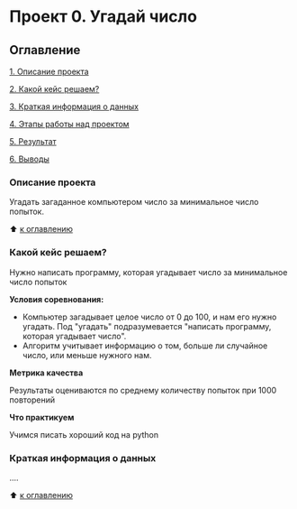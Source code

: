 # Проект 0. Угадай число

## Оглавление


[1. Описание проекта](https://github.com/santyskill/Homework/tree/main/project_0/README.md#Описание-проекта)

[2. Какой кейс решаем?](https://github.com/santyskill/Homework/tree/main/project_0/README.md#Какой-кейс-решаем)

[3. Краткая информация о данных](https://github.com/santyskill/Homework/tree/main/project_0/README.md#Краткая-информация-о-данных)

[4. Этапы работы над проектом](https://github.com/santyskill/Homework/tree/main/project_0/README.md#Этапы-работы-над-проектом)

[5. Результат](https://github.com/santyskill/Homework/tree/main/project_0/README.md#Результат)

[6. Выводы](https://github.com/santyskill/Homework/tree/main/project_0/README.md#Выводы)

### Описание проекта
Угадать загаданное компьютером число за минимальное число попыток.

:arrow_up: [к оглавлению](https://github.com/santyskill/Homework/tree/main/project_0/README.md#Оглавление)


### Какой кейс решаем?
Нужно написать программу, которая угадывает число за минимальное число попыток

**Условия соревнования:**
- Компьютер загадывает целое число от 0 до 100, и нам его нужно угадать. Под "угадать" подразумевается "написать программу, которая угадывает число".
-  Алгоритм учитывает информацию о том, больше ли случайное число, или меньше нужного нам.

**Метрика качества**

Результаты оцениваются по среднему количеству попыток при 1000 повторений

**Что практикуем**

Учимся писать хороший код на python


### Краткая информация о данных
....

:arrow_up: [к оглавлению](https://github.com/santyskill/Homework/tree/main/project_0/README.md#Оглавление)
